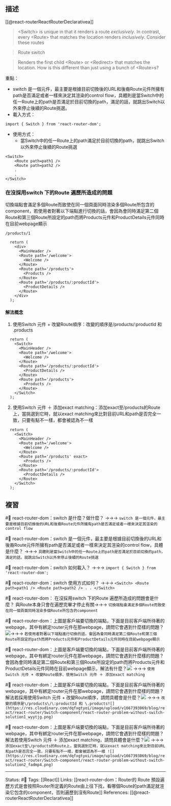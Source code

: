 ## 描述
[[@react-routerReactRouterDeclarativea]]
> \<Switch\> is unique in that it renders a route _exclusively_. In contrast, every \<Route\> that matches the location renders _inclusively_. Consider these routes


> Route switch 

> Renders the first child \<Route\> or \<Redirect\> that matches the location.
> How is this different than just using a bunch of \<Route\>s?

重點：
- switch 是一個元件，最主要是根據目前切換後的URL和後裔Route元件所擁有path是否滿足或者一樣來決定其渲染的control flow，具體則是當Switch中的任一Route上的path是否滿足於目前切換的path，滿足的話，就跳出Switch以外來停止後續的Route挑選。
- 載入方式：
```
import { Switch } from 'react-router-dom';
```
- 使用方式：
	- 當Switch中的任一Route上的path滿足於目前切換的path，就跳出Switch以外來停止後續的Route挑選
```
<Switch>
	<Route path=path1 />
	<Route path=path2 />
	.
	.
</Switch>
```

### 在沒採用switch 下的Route 遍歷所造成的問題 

切換端點會滿足多個Route而致使在同一個頁面同時渲染多個Route所包含的component，若使用者對著以下端點進行切換的話，會因為會同時滿足第二個Route和第三個Route所設定的path而將Products元件和ProductDetails元件同時在目前webpage顯示

```
/products/1
```

```
  return (
    <div>
      <MainHeader />
      <Route path='/welcome'>
        <Welcome />
      </Route>
      <Route path='/products'>
        <Products />
      </Route>
      <Route path='/products/:productId'>
        <ProductDetails />
      </Route>
    </div>
  );
```

#### 解法概念
1. 使用Switch 元件 + 改變Route順序：改變的順序是\/products\/\:productId 和 \.products
```
  return (
    <Switch>
      <MainHeader />
      <Route path='/welcome'>
        <Welcome />
      </Route>
      <Route path='/products/:productId'>
        <ProductDetails />
      </Route>
      <Route path='/products'>
        <Products />
      </Route>
    </Switch>
  );
```


2. 使用Switch 元件 ＋ 添加exact matching：添加exact至\/products的Route上，當挑選到它時，就以exact matching來比對目前URL和path是否完全一致，只要有點不一樣，都會被認為不一樣
```
  return (
    <Switch>
      <MainHeader />
      <Route path='/welcome'>
        <Welcome />
      </Route>
      <Route path='/products' exact>
        <Products />
      </Route>
      <Route path='/products/:productId'>
        <ProductDetails />
      </Route>
    </Switch>
  );
```
## 複習

#🧠 react-router-dom：switch 是什麼？做什麼？ ->->-> `switch 是一個元件，最主要是根據目前切換後的URL和後裔Route元件所擁有path是否滿足或者一樣來決定其渲染的control flow`
<!--SR:!2022-11-05,3,250-->

#🧠 react-router-dom：switch 是一個元件，最主要是根據目前切換後的URL和後裔Route元件所擁有path是否滿足或者一樣來決定其渲染的control flow，具體是什麼？ ->->-> `具體則是當Switch中的任一Route上的path是否滿足於目前切換的path，滿足的話，就跳出Switch以外來停止後續的Route挑選`
<!--SR:!2022-11-14,9,250-->

#🧠 react-router-dom：switch  如何載入？ ->->-> `import { Switch } from 'react-router-dom';`
<!--SR:!2022-11-05,3,250-->

#🧠 react-router-dom：switch  使用方式如何？ ->->-> `<Switch> <Route path=path1 /> <Route path=path2 /> . . </Switch>`
<!--SR:!2022-11-15,10,250-->

#🧠 react-router-dom： 在沒採用switch 下的Route 遍歷所造成的問題會是什麼？ 與Route本身只會在遍歷完畢才停止有關->->-> `切換端點會滿足多個Route而致使在同一個頁面同時渲染多個Route所包含的component`
<!--SR:!2022-11-15,10,250-->

#🧠 react-router-dom：上圖是客戶端要切換的端點，下面是目前客戶端所待著的webpage，其中有綁定router元件在那webpage，請問它會遇到什麼樣的問題？![](https://res.cloudinary.com/dqfxgtyoi/image/upload/v1667393069/blog/react/react-router/Switch-component/react-router-problem-without-switch_kxguyp.png)->->-> `若使用者對著以下端點進行切換的話，會因為會同時滿足第二個Route和第三個Route所設定的path而將Products元件和ProductDetails元件同時在目前webpage顯示`
<!--SR:!2022-11-05,3,250-->

#🧠 react-router-dom：上圖是客戶端要切換的端點，下面是目前客戶端所待著的webpage，其中有綁定router元件在那webpage，請問它會遇到什麼樣的問題？會因為會同時滿足第二個Route和第三個Route所設定的path而將Products元件和ProductDetails元件同時在目前webpage顯示，解法有什麼？![](https://res.cloudinary.com/dqfxgtyoi/image/upload/v1667393069/blog/react/react-router/Switch-component/react-router-problem-without-switch_kxguyp.png) ->->-> `使用Switch 元件 + 改變Route順序、使用Switch 元件 ＋ 添加exact matching`
<!--SR:!2022-11-05,3,250-->


#🧠 react-router-dom：上圖是客戶端要切換的端點，下面是目前客戶端所待著的webpage，其中有綁定router元件在那webpage，請問它會遇到什麼樣的問題？解法若採用使用Switch 元件 + 改變Route順序，請問具體會是什麼？![](https://res.cloudinary.com/dqfxgtyoi/image/upload/v1667393069/blog/react/react-router/Switch-component/react-router-problem-without-switch_kxguyp.png) ->->-> `改變的順序是\/products\/\:productId 和 \.products![](https://res.cloudinary.com/dqfxgtyoi/image/upload/v1667393069/blog/react/react-router/Switch-component/react-router-problem-without-switch-solution1_wyytjg.png)`
<!--SR:!2022-11-14,9,250-->


#🧠  react-router-dom：上圖是客戶端要切換的端點，下面是目前客戶端所待著的webpage，其中有綁定router元件在那webpage，請問它會遇到什麼樣的問題？解法若使用Switch 元件 ＋ 添加exact matching，請問具體會是什麼？![](https://res.cloudinary.com/dqfxgtyoi/image/upload/v1667393069/blog/react/react-router/Switch-component/react-router-problem-without-switch_kxguyp.png) ->->-> `添加exact至\/products的Route上，當挑選到它時，就以exact matching來比對目前URL和path是否完全一致，只要有點不一樣，都會被認為不一樣 ![](https://res.cloudinary.com/dqfxgtyoi/image/upload/v1667393069/blog/react/react-router/Switch-component/react-router-problem-without-switch-solution2_fadmp4.png)`
<!--SR:!2022-11-05,3,250-->



---
Status: #🌱 
Tags:
[[React]]
Links:
[[react-router-dom：Router的 Route 預設遍歷方式是會按照Router所定義的Route由上往下找，看哪個Route的path滿足就渲染它包含的component，否則遍歷到沒有Route]]
References:
[[@react-routerReactRouterDeclarativea]] 